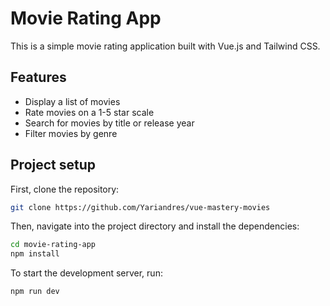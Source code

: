 # Movie Rating App

This is a simple movie rating application built with Vue.js and Tailwind CSS.

## Features

- Display a list of movies
- Rate movies on a 1-5 star scale
- Search for movies by title or release year
- Filter movies by genre

## Project setup

First, clone the repository:

```bash
git clone https://github.com/Yariandres/vue-mastery-movies
```

Then, navigate into the project directory and install the dependencies:

```bash
cd movie-rating-app
npm install
```

To start the development server, run:

```bash
npm run dev
```
